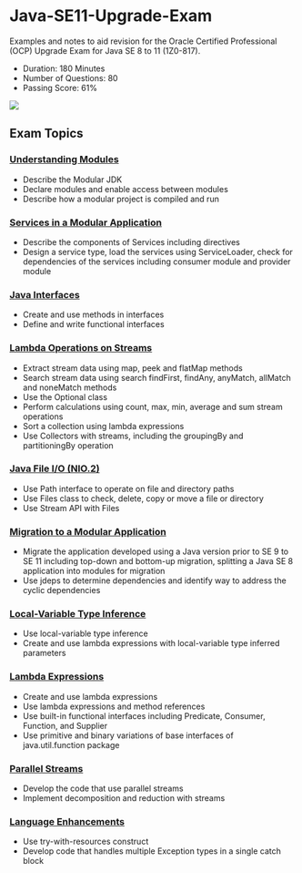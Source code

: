 # Java-SE11-Upgrade-Exam
Examples and notes to aid revision for the Oracle Certified Professional (OCP) Upgrade Exam for Java SE 8 to 11 (1Z0-817).

- Duration:	180 Minutes
- Number of Questions: 80
- Passing Score: 61%

<a href="https://education.oracle.com/upgrade-java-se-7-to-java-se-8-ocp-programmer/pexam_1Z0-810" ><img src="https://raw.githubusercontent.com/rysharprules/Java-SE8-Upgrade-Exam/master/ocp_logo.gif" /></a>

## Exam Topics

### [Understanding Modules](https://github.com/rysharprules/Java-SE11-Upgrade-Exam/tree/master/src/ocp/study/part1)
- Describe the Modular JDK
- Declare modules and enable access between modules
- Describe how a modular project is compiled and run

### [Services in a Modular Application](https://github.com/rysharprules/Java-SE11-Upgrade-Exam/tree/master/src/ocp/study/part2)
- Describe the components of Services including directives
- Design a service type, load the services using ServiceLoader, check for dependencies of the services including consumer module and provider module

### [Java Interfaces](https://github.com/rysharprules/Java-SE11-Upgrade-Exam/tree/master/src/ocp/study/part3)
- Create and use methods in interfaces
- Define and write functional interfaces

### [Lambda Operations on Streams](https://github.com/rysharprules/Java-SE11-Upgrade-Exam/tree/master/src/ocp/study/part4)
- Extract stream data using map, peek and flatMap methods
- Search stream data using search findFirst, findAny, anyMatch, allMatch and noneMatch methods
- Use the Optional class
- Perform calculations using count, max, min, average and sum stream operations
- Sort a collection using lambda expressions
- Use Collectors with streams, including the groupingBy and partitioningBy operation

### [Java File I/O (NIO.2)](https://github.com/rysharprules/Java-SE11-Upgrade-Exam/tree/master/src/ocp/study/part5)
- Use Path interface to operate on file and directory paths
- Use Files class to check, delete, copy or move a file or directory
- Use Stream API with Files

### [Migration to a Modular Application](https://github.com/rysharprules/Java-SE11-Upgrade-Exam/tree/master/src/ocp/study/part6)
- Migrate the application developed using a Java version prior to SE 9 to SE 11 including top-down and bottom-up migration, splitting a Java SE 8 application into modules for migration
- Use jdeps to determine dependencies and identify way to address the cyclic dependencies

### [Local-Variable Type Inference](https://github.com/rysharprules/Java-SE11-Upgrade-Exam/tree/master/src/ocp/study/part7)
- Use local-variable type inference
- Create and use lambda expressions with local-variable type inferred parameters

### [Lambda Expressions](https://github.com/rysharprules/Java-SE11-Upgrade-Exam/tree/master/src/ocp/study/part8)
- Create and use lambda expressions
- Use lambda expressions and method references
- Use built-in functional interfaces including Predicate, Consumer, Function, and Supplier
- Use primitive and binary variations of base interfaces of java.util.function package

### [Parallel Streams](https://github.com/rysharprules/Java-SE11-Upgrade-Exam/tree/master/src/ocp/study/part9)
- Develop the code that use parallel streams
- Implement decomposition and reduction with streams

### [Language Enhancements](https://github.com/rysharprules/Java-SE11-Upgrade-Exam/tree/master/src/ocp/study/part10)
- Use try-with-resources construct
- Develop code that handles multiple Exception types in a single catch block